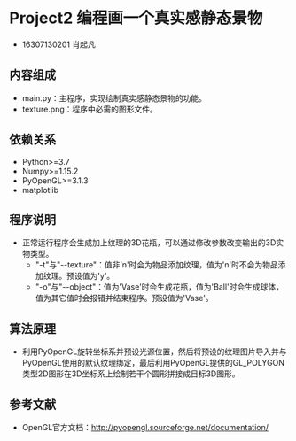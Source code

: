# Project2 编程画一个真实感静态景物

- 16307130201 肖起凡

 ## 内容组成
- main.py：主程序，实现绘制真实感静态景物的功能。
- texture.png：程序中必需的图形文件。

 ## 依赖关系
- Python>=3.7
- Numpy>=1.15.2
- PyOpenGL>=3.1.3
- matplotlib

## 程序说明
- 正常运行程序会生成加上纹理的3D花瓶，可以通过修改参数改变输出的3D实物类型。
	- "-t"与"--texture"：值非'n'时会为物品添加纹理，值为'n'时不会为物品添加纹理。预设值为'y'。
	- "-o"与"--object"：值为'Vase'时会生成花瓶，值为'Ball'时会生成球体，值为其它值时会报错并结束程序。预设值为'Vase'。

## 算法原理
- 利用PyOpenGL旋转坐标系并预设光源位置，然后将预设的纹理图片导入并与PyOpenGL使用的默认纹理绑定，最后利用PyOpenGL提供的GL_POLYGON类型2D图形在3D坐标系上绘制若干个圆形拼接成目标3D图形。

## 参考文献
- OpenGL官方文档：http://pyopengl.sourceforge.net/documentation/